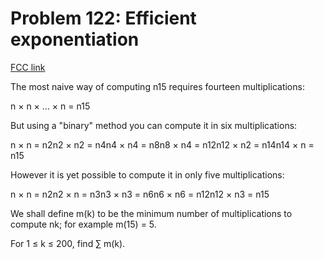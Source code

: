 # Problem 122: Efficient exponentiation

[FCC link](https://www.freecodecamp.org/learn/coding-interview-prep/project-euler/problem-122-efficient-exponentiation)

The most naive way of computing n15 requires fourteen multiplications:

n × n × ... × n = n15

But using a "binary" method you can compute it in six multiplications:

n × n = n2n2 × n2 = n4n4 × n4 = n8n8 × n4 = n12n12 × n2 = n14n14 × n = n15

However it is yet possible to compute it in only five multiplications:

n × n = n2n2 × n = n3n3 × n3 = n6n6 × n6 = n12n12 × n3 = n15

We shall define m(k) to be the minimum number of multiplications to compute nk; for example m(15) = 5.

For 1 ≤ k ≤ 200, find ∑ m(k).
